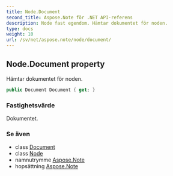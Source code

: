 ```yaml
---
title: Node.Document
second_title: Aspose.Note för .NET API-referens
description: Node fast egendom. Hämtar dokumentet för noden.
type: docs
weight: 10
url: /sv/net/aspose.note/node/document/
---
```

## Node.Document property

Hämtar dokumentet för noden.

```csharp
public Document Document { get; }
```

### Fastighetsvärde

Dokumentet.

### Se även

* class [Document](../../document/)
* class [Node](../)
* namnutrymme [Aspose.Note](../../node/)
* hopsättning [Aspose.Note](../../../)


